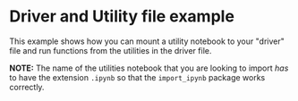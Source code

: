 # Driver and Utility file example

This example shows how you can mount a utility notebook to your "driver" file and run functions from the utilities in the driver file. 

**NOTE:** The name of the utilities notebook that you are looking to import _has_ to have the extension `.ipynb` so that the `import_ipynb` package works correctly.
